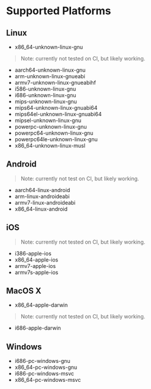 # Supported Platforms

## Linux

* x86_64-unknown-linux-gnu

> Note: currently not tested on CI, but likely working.

* aarch64-unknown-linux-gnu
* arm-unknown-linux-gnueabi
* armv7-unknown-linux-gnueabihf
* i586-unknown-linux-gnu
* i686-unknown-linux-gnu
* mips-unknown-linux-gnu
* mips64-unknown-linux-gnuabi64
* mips64el-unknown-linux-gnuabi64
* mipsel-unknown-linux-gnu
* powerpc-unknown-linux-gnu
* powerpc64-unknown-linux-gnu
* powerpc64le-unknown-linux-gnu
* x86_64-unknown-linux-musl

## Android

> Note: currently not test on CI, but likely working.

* aarch64-linux-android
* arm-linux-androideabi
* armv7-linux-androideabi
* x86_64-linux-android

## iOS

> Note: currently not tested on CI, but likely working.

* i386-apple-ios
* x86_64-apple-ios
* armv7-apple-ios
* armv7s-apple-ios

## MacOS X

* x86_64-apple-darwin

> Note: currently not tested on CI, but likely working.

* i686-apple-darwin


## Windows

* i686-pc-windows-gnu
* x86_64-pc-windows-gnu
* i686-pc-windows-msvc
* x86_64-pc-windows-msvc
